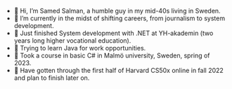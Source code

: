 - 👋 Hi, I’m Samed Salman, a humble guy in my mid-40s living in Sweden.
- 👀 I’m currently in the midst of shifting careers, from journalism to system development.
- 🌱 Just finished System development with .NET at YH-akademin (two years long higher vocational education).
- 🌱 Trying to learn Java for work opportunities.
- 🌱 Took a course in basic C# in Malmö university, Sweden, spring of 2023.
- 🌱 Have gotten through the first half of Harvard CS50x online in fall 2022 and plan to finish later on.

<!---
baclava1001/baclava1001 is a ✨ special ✨ repository because its `README.md` (this file) appears on your GitHub profile.
You can click the Preview link to take a look at your changes.
--->
